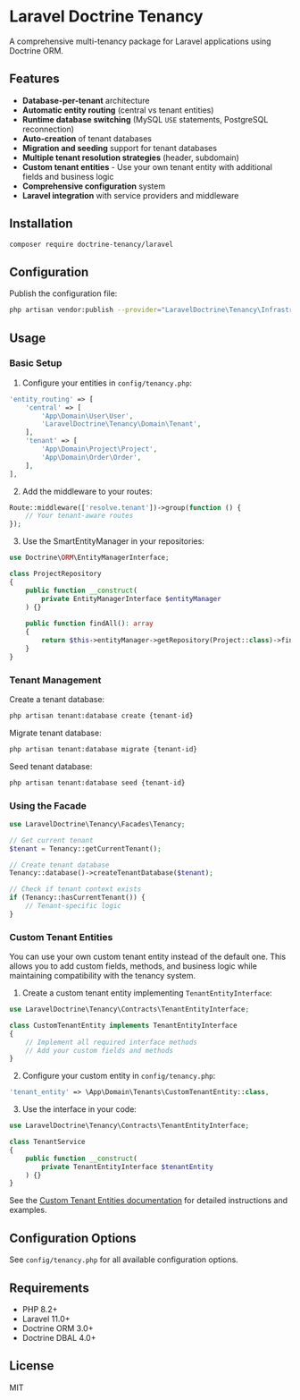 # Laravel Doctrine Tenancy

A comprehensive multi-tenancy package for Laravel applications using Doctrine ORM.

## Features

- **Database-per-tenant** architecture
- **Automatic entity routing** (central vs tenant entities)
- **Runtime database switching** (MySQL `USE` statements, PostgreSQL reconnection)
- **Auto-creation** of tenant databases
- **Migration and seeding** support for tenant databases
- **Multiple tenant resolution strategies** (header, subdomain)
- **Custom tenant entities** - Use your own tenant entity with additional fields and business logic
- **Comprehensive configuration** system
- **Laravel integration** with service providers and middleware

## Installation

```bash
composer require doctrine-tenancy/laravel
```

## Configuration

Publish the configuration file:

```bash
php artisan vendor:publish --provider="LaravelDoctrine\Tenancy\Infrastructure\Providers\TenancyServiceProvider" --tag="tenancy-config"
```

## Usage

### Basic Setup

1. Configure your entities in `config/tenancy.php`:

```php
'entity_routing' => [
    'central' => [
        'App\Domain\User\User',
        'LaravelDoctrine\Tenancy\Domain\Tenant',
    ],
    'tenant' => [
        'App\Domain\Project\Project',
        'App\Domain\Order\Order',
    ],
],
```

2. Add the middleware to your routes:

```php
Route::middleware(['resolve.tenant'])->group(function () {
    // Your tenant-aware routes
});
```

3. Use the SmartEntityManager in your repositories:

```php
use Doctrine\ORM\EntityManagerInterface;

class ProjectRepository
{
    public function __construct(
        private EntityManagerInterface $entityManager
    ) {}
    
    public function findAll(): array
    {
        return $this->entityManager->getRepository(Project::class)->findAll();
    }
}
```

### Tenant Management

Create a tenant database:

```bash
php artisan tenant:database create {tenant-id}
```

Migrate tenant database:

```bash
php artisan tenant:database migrate {tenant-id}
```

Seed tenant database:

```bash
php artisan tenant:database seed {tenant-id}
```

### Using the Facade

```php
use LaravelDoctrine\Tenancy\Facades\Tenancy;

// Get current tenant
$tenant = Tenancy::getCurrentTenant();

// Create tenant database
Tenancy::database()->createTenantDatabase($tenant);

// Check if tenant context exists
if (Tenancy::hasCurrentTenant()) {
    // Tenant-specific logic
}
```

### Custom Tenant Entities

You can use your own custom tenant entity instead of the default one. This allows you to add custom fields, methods, and business logic while maintaining compatibility with the tenancy system.

1. Create a custom tenant entity implementing `TenantEntityInterface`:

```php
use LaravelDoctrine\Tenancy\Contracts\TenantEntityInterface;

class CustomTenantEntity implements TenantEntityInterface
{
    // Implement all required interface methods
    // Add your custom fields and methods
}
```

2. Configure your custom entity in `config/tenancy.php`:

```php
'tenant_entity' => \App\Domain\Tenants\CustomTenantEntity::class,
```

3. Use the interface in your code:

```php
use LaravelDoctrine\Tenancy\Contracts\TenantEntityInterface;

class TenantService
{
    public function __construct(
        private TenantEntityInterface $tenantEntity
    ) {}
}
```

See the [Custom Tenant Entities documentation](docs/custom-tenant-entities.md) for detailed instructions and examples.

## Configuration Options

See `config/tenancy.php` for all available configuration options.

## Requirements

- PHP 8.2+
- Laravel 11.0+
- Doctrine ORM 3.0+
- Doctrine DBAL 4.0+

## License

MIT
